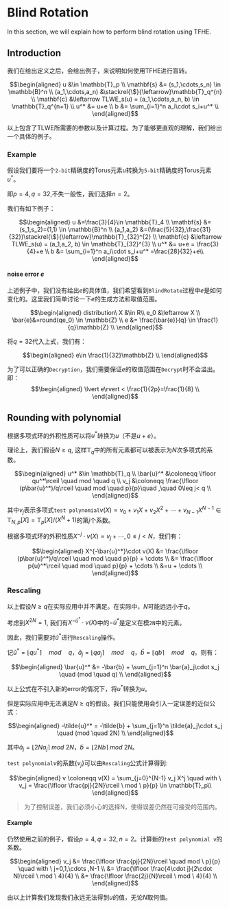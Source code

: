 # Blind Rotation

In this section, we will explain how to perform blind rotation using TFHE.

## Introduction

我们在给出定义之后，会给出例子，来说明如何使用TFHE进行盲转。

$$\begin{aligned}
u &\in \mathbb{T}_p \\
\mathbf{s} &= (s_1,\cdots,s_n) \in \mathbb{B}^n \\
(a_1,\cdots,a_n) &\stackrel{\$}{\leftarrow}\mathbb{T}_q^{n} \\
\mathbf{c} &\leftarrow TLWE_s(u) = (a_1,\cdots,a_n, b) \in \mathbb{T}_q^{n+1} \\
u^* &= u+e \\
b &= \sum_{i=1}^n a_i\cdot s_i+u^* \\
\end{aligned}$$

以上包含了TLWE所需要的参数以及计算过程。为了能够更直观的理解，我们给出一个具体的例子。
### Example

假设我们要将一个`2-bit`精确度的Torus元素$u$转换为`5-bit`精确度的Torus元素$u^*$。

即$p=4,q=32$,不失一般性，我们选择$n=2$。

我们有如下例子：

$$\begin{aligned}
u &=\frac{3}{4}\in \mathbb{T}_4 \\
\mathbf{s} &= (s_1,s_2)=(1,1) \in \mathbb{B}^n \\
(a_1,a_2) &=(\frac{5}{32},\frac{31}{32})\stackrel{\$}{\leftarrow}\mathbb{T}_{32}^{2} \\
\mathbf{c} &\leftarrow TLWE_s(u) = (a_1,a_2, b) \in \mathbb{T}_{32}^{3} \\
u^* &= u+e = \frac{3}{4}+e \\
b &= \sum_{i=1}^n a_i\cdot s_i+u^* =\frac{28}{32}+e\\
\end{aligned}$$

#### noise error $e$

上述例子中，我们没有给出$e$的具体值，我们希望看到`BlindRotate`过程中$e$是如何变化的。这里我们简单讨论一下$e$的生成方法和取值范围。

$$\begin{aligned}
distribution\ X &\in R\\
e_0 &\leftarrow X \\
\bar{e}&=round(qe_0) \in \mathbb{Z} \\
e &= \frac{\bar{e}}{q} \in \frac{1}{q}\mathbb{Z} \\
\end{aligned}$$

将$q=32$代入上式，我们有：

$$\begin{aligned}
e\in \frac{1}{32}\mathbb{Z} \\
\end{aligned}$$

为了可以正确的`Decryption`，我们需要保证$e$的取值范围在`Decrypt`时不会溢出。即：
$$\begin{aligned}
\lvert e\rvert < \frac{1}{2p}=\frac{1}{8} \\
\end{aligned}$$

## Rounding with polynomial

根据多项式环的外积性质可以将$u^*$转换为$u$（不是$u+e$）。

理论上，我们假设$N \geq q$, 这样$\mathbb{T}_q$中的所有元素都可以被表示为$N$次多项式的系数。

$$\begin{aligned}
u^* &\in \mathbb{T}_q \\
\bar{u}^* &\coloneqq \lfloor qu^*\rceil \quad mod \quad q \\
v_j &\coloneqq \frac{\lfloor (p\bar{u}^*)/q\rceil \quad mod \quad p}{p}\quad ,\quad 0\leq j< q \\
\end{aligned}$$

其中$v_j$表示多项式`test polynomial`$v(X)=v_0+v_1X+v_2X^2+\cdots+v_{N-1}X^{N-1} \in \mathbb{T}_{N,p}[X]=\mathbb{T}_p[X]/(X^N+1)$的第$j$个系数。

根据多项式环的外积性质$X^{-j}\cdot v(X)=v_j+\cdots,0\leq j<N$，我们有：

$$\begin{aligned}
X^{-\bar{u}^*}\cdot v(X) &= \frac{\lfloor (p\bar{u}^*)/q\rceil \quad mod \quad p}{p} + \cdots \\
&= \frac{\lfloor p{u}^*\rceil \quad mod \quad p}{p} + \cdots \\
&=u + \cdots \\
\end{aligned}$$

### Rescaling

以上假设$N \geq q$在实际应用中并不满足。在实际中，$N$可能远远小于$q$。

考虑到$X^{2N}=1$, 我们有$X^{-\bar{u}^*}\cdot v(X)$中的$-\bar{u}^*$是定义在模`2N`中的元素。

因此，我们需要对$\bar{u}^*$进行`Rescaling`操作。

记$\bar{u}^*=\lfloor qu^*\rceil \quad mod \quad q$，$\bar{a}_j=\lfloor qa_j\rceil \quad mod \quad q$，$\bar{b}=\lfloor qb \rceil \quad mod \quad q$。则有：

$$\begin{aligned}
\bar{u}^* &= -\bar{b} + \sum_{j=1}^n \bar{a}_j\cdot s_j \quad (mod \quad q) \\
\end{aligned}$$

以上公式在不引入新的error的情况下，将$u^*$转换为$u$。

但是实际应用中无法满足$N \geq q$的假设。我们只能使用会引入一定误差的近似公式：

$$\begin{aligned}
-\tilde{u}^* = -\tilde{b} + \sum_{j=1}^n \tilde{a}_j\cdot s_j \quad (mod \quad 2N) \\
\end{aligned}$$

其中$\tilde{a}_j=\lfloor 2N{a}_j\rceil \ mod \ 2N$，$\tilde{b}=\lfloor 2N{b}\rceil \ mod \ 2N$。

`test polynomial`$v$的系数$\{v_j\}$可以由`Rescaling`公式计算得到:

$$\begin{aligned}
v \coloneqq v(X) = \sum_{j=0}^{N-1} v_j X^j \quad with \ v_j = \frac{\lfloor \frac{pj}{2N}\rceil \ mod \ p}{p} \in \mathbb{T}_p\\
\end{aligned}$$

> 为了控制误差，我们必须小心的选择N，使得误差仍然在可接受的范围内。

#### Example

仍然使用之前的例子，假设$p=4,q=32,n=2$。计算新的`test polynomial v`的系数。

$$\begin{aligned}
v_j &= \frac{\lfloor \frac{pj}{2N}\rceil \quad mod \ p}{p} \quad with \ j=0,1,\cdots ,N-1 \\
&= \frac{\lfloor \frac{4\cdot j}{2\cdot N}\rceil \ mod \ 4}{4} \\
&= \frac{\lfloor \frac{2j}{N}\rceil \ mod \ 4}{4} \\
\end{aligned}$$

由以上计算我们发现我们永远无法得到$u$的值，无论$N$取何值。